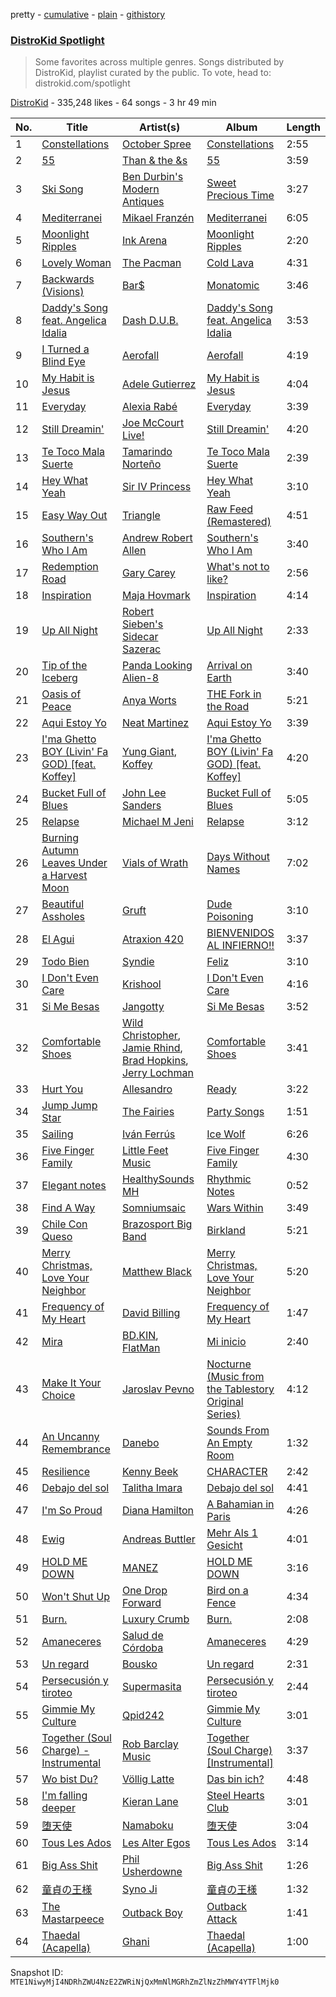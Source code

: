 pretty - [cumulative](/playlists/cumulative/5uUVyS9PTP8pXBi5nuwLZP.md) - [plain](/playlists/plain/5uUVyS9PTP8pXBi5nuwLZP) - [githistory](https://github.githistory.xyz/mackorone/spotify-playlist-archive/blob/main/playlists/plain/5uUVyS9PTP8pXBi5nuwLZP)

### [DistroKid Spotlight](https://open.spotify.com/playlist/5uUVyS9PTP8pXBi5nuwLZP)

> Some favorites across multiple genres\. Songs distributed by DistroKid, playlist curated by the public\. To vote, head to: distrokid.com/spotlight

[DistroKid](https://open.spotify.com/user/bxv6myddmviz546hlcxia9t5g) - 335,248 likes - 64 songs - 3 hr 49 min

| No. | Title | Artist(s) | Album | Length |
|---|---|---|---|---|
| 1 | [Constellations](https://open.spotify.com/track/2r7XnuMWhiYfLVFXOlRr4w) | [October Spree](https://open.spotify.com/artist/6rvU3KE3BVv0sYLxPIFsZW) | [Constellations](https://open.spotify.com/album/5XlbkKOZC21NhXuMVJZYH1) | 2:55 |
| 2 | [55](https://open.spotify.com/track/1rVI2H4fSNAdd5GT1of944) | [Than & the &s](https://open.spotify.com/artist/66nkf5pwrZSbTC9CGBi85L) | [55](https://open.spotify.com/album/1xXCWS1wDGDhCjGv1Y4hla) | 3:59 |
| 3 | [Ski Song](https://open.spotify.com/track/214ULrrMLbsaxCXdSlnT6v) | [Ben Durbin's Modern Antiques](https://open.spotify.com/artist/3YcTum2q0JhIv16gQdVVse) | [Sweet Precious Time](https://open.spotify.com/album/7JToVT6N6BvKYNT05RFEaF) | 3:27 |
| 4 | [Mediterranei](https://open.spotify.com/track/7F1fcWhJ4caXg88cUJUc9w) | [Mikael Franzén](https://open.spotify.com/artist/52ZrQXo50Hd69Qx1lLBREJ) | [Mediterranei](https://open.spotify.com/album/2gRl3A762DXQA3357WMfse) | 6:05 |
| 5 | [Moonlight Ripples](https://open.spotify.com/track/2jZamf9ZQZwt2qnnmyZcVE) | [Ink Arena](https://open.spotify.com/artist/2TqOILlj8fcnHretTzENwQ) | [Moonlight Ripples](https://open.spotify.com/album/3F9F9n4Yf4KWcnGDyioOaA) | 2:20 |
| 6 | [Lovely Woman](https://open.spotify.com/track/4xfxKTTtxmsgcEfZJGSF6k) | [The Pacman](https://open.spotify.com/artist/4zOro8gRVSOHYsAp0kZQId) | [Cold Lava](https://open.spotify.com/album/6vGZmc3GTgWnrokj56mw4q) | 4:31 |
| 7 | [Backwards \(Visions\)](https://open.spotify.com/track/3l8grkUIBHJ6VhxkukVdg7) | [Bar$](https://open.spotify.com/artist/3JcrKP3rr9FHGJfyBZ8Jmu) | [Monatomic](https://open.spotify.com/album/2fB7dnbusd7kL18SRjofbc) | 3:46 |
| 8 | [Daddy's Song feat\. Angelica Idalia](https://open.spotify.com/track/03Yit4l0bZgwgejTQIjeIR) | [Dash D.U.B.](https://open.spotify.com/artist/3IjymlI7EtFdNh6wsG9fyh) | [Daddy's Song feat\. Angelica Idalia](https://open.spotify.com/album/3MIMgYHky5eHVi5c0N3pC8) | 3:53 |
| 9 | [I Turned a Blind Eye](https://open.spotify.com/track/1TMDw6xXwRsuuRyIzAEYkT) | [Aerofall](https://open.spotify.com/artist/4OqPiGETw0NuvV1ifalM27) | [Aerofall](https://open.spotify.com/album/0WZFnNsIbbUfuq2hyvZRiT) | 4:19 |
| 10 | [My Habit is Jesus](https://open.spotify.com/track/4YMSXueQuODdzNmnWwW9et) | [Adele Gutierrez](https://open.spotify.com/artist/0pUggDyloC0BNZvB8FupXp) | [My Habit is Jesus](https://open.spotify.com/album/6FyPVVownmgyXfvNIldGrn) | 4:04 |
| 11 | [Everyday](https://open.spotify.com/track/42ntamRWVAKROsIBL8KRTp) | [Alexia Rabé](https://open.spotify.com/artist/4FtZ2cODcwNedqAPi3kXO8) | [Everyday](https://open.spotify.com/album/3BOFkzRPABsi2ZViBNASbT) | 3:39 |
| 12 | [Still Dreamin'](https://open.spotify.com/track/0eYTv7fycoPnPAz0tzfhO8) | [Joe McCourt Live!](https://open.spotify.com/artist/6hOrTGdpII25w9mUDO5tf8) | [Still Dreamin'](https://open.spotify.com/album/1KCWNv8x7qqXFqEfYcECfx) | 4:20 |
| 13 | [Te Toco Mala Suerte](https://open.spotify.com/track/7sqNIkfIvCmagaPK7hN0Ae) | [Tamarindo Norteño](https://open.spotify.com/artist/08iGmnBkoG9wJxPUtoGX8n) | [Te Toco Mala Suerte](https://open.spotify.com/album/6N4kxXzR3yIgUaQSLhU8KP) | 2:39 |
| 14 | [Hey What Yeah](https://open.spotify.com/track/4Y2HYzovnc1NkrAGgCgp5V) | [Sir IV Princess](https://open.spotify.com/artist/7pqSJA1cLsSBxJym0NZfXb) | [Hey What Yeah](https://open.spotify.com/album/7dTEaOKzDW1XnZXVaXHwOO) | 3:10 |
| 15 | [Easy Way Out](https://open.spotify.com/track/5N9luLawcUhXGIakzv3qEF) | [Triangle](https://open.spotify.com/artist/30ZSkqeB5QVYy9jQ6Yf3vI) | [Raw Feed \(Remastered\)](https://open.spotify.com/album/3F7j1REu5Z2bdXNtvWLWLw) | 4:51 |
| 16 | [Southern's Who I Am](https://open.spotify.com/track/1DBAktyzLx0iyPZdZCI30N) | [Andrew Robert Allen](https://open.spotify.com/artist/4fxgrN0QP2oCEUgu9rgrt5) | [Southern's Who I Am](https://open.spotify.com/album/66RRjRcH525KSKHKZ16pGB) | 3:40 |
| 17 | [Redemption Road](https://open.spotify.com/track/4A1CDDIAaArM3xHpOKLlZz) | [Gary Carey](https://open.spotify.com/artist/2GDG7pmSdHSg5HzgJg6X2j) | [What's not to like?](https://open.spotify.com/album/0whvrI1rnVIzT17GsC2xAD) | 2:56 |
| 18 | [Inspiration](https://open.spotify.com/track/0299cT2FqIjVnE1RIGNYhV) | [Maja Hovmark](https://open.spotify.com/artist/6CMbvjsD70wTfkrEKvT6Or) | [Inspiration](https://open.spotify.com/album/65VVeb6VAc4nW3XvNrvFDn) | 4:14 |
| 19 | [Up All Night](https://open.spotify.com/track/1tdbj7FgirplpkaIQ86DyH) | [Robert Sieben's Sidecar Sazerac](https://open.spotify.com/artist/2Bu6hkeftVPpunqUlcmlfl) | [Up All Night](https://open.spotify.com/album/6SlRoyPl7CiaNWRs2MJ4dK) | 2:33 |
| 20 | [Tip of the Iceberg](https://open.spotify.com/track/5QVOOmm6LTePyQSjy6Evo0) | [Panda Looking Alien\-8](https://open.spotify.com/artist/01sFaUhAlF7odiU4QyKsb6) | [Arrival on Earth](https://open.spotify.com/album/0Y7zjZ2Zh204l4wqej3SEA) | 3:40 |
| 21 | [Oasis of Peace](https://open.spotify.com/track/0Fle7i4GXQxw2SFoMScUdl) | [Anya Worts](https://open.spotify.com/artist/4GgnJaSuJmZlPkhW7H77IJ) | [THE Fork in the Road](https://open.spotify.com/album/2Mq9qqwvyrGpPvc50BuxWb) | 5:21 |
| 22 | [Aqui Estoy Yo](https://open.spotify.com/track/2GFkdnHU6qAdfxXZsmW1pH) | [Neat Martinez](https://open.spotify.com/artist/7oMaqGpUl9gGxhbVT9CDed) | [Aqui Estoy Yo](https://open.spotify.com/album/7no1gGjISqMmTmtbCs0dHJ) | 3:39 |
| 23 | [I'ma Ghetto BOY \(Livin' Fa GOD\) \[feat\. Koffey\]](https://open.spotify.com/track/3tFJKsuiphDOIwexSDA0Lf) | [Yung Giant](https://open.spotify.com/artist/7dufBMPn0WspirCM7dGYY8), [Koffey](https://open.spotify.com/artist/06mYxLJ5Yc6lzG6as2hd7Y) | [I'ma Ghetto BOY \(Livin' Fa GOD\) \[feat\. Koffey\]](https://open.spotify.com/album/7jbnlM4ndWH5QAiTle7UFn) | 4:20 |
| 24 | [Bucket Full of Blues](https://open.spotify.com/track/1ixJBw1vzYH1dI0kt4MciH) | [John Lee Sanders](https://open.spotify.com/artist/2A3djbTBCAsghTctBHYd4p) | [Bucket Full of Blues](https://open.spotify.com/album/1XG0roZkB4uIsyyzOa6GJs) | 5:05 |
| 25 | [Relapse](https://open.spotify.com/track/43dQt8jFwXNAEJ4Ok09QnF) | [Michael M Jeni](https://open.spotify.com/artist/6tmt31GsjGr3os0MxsNrVw) | [Relapse](https://open.spotify.com/album/1Q0qU0xhwAMO8hpbni6NzT) | 3:12 |
| 26 | [Burning Autumn Leaves Under a Harvest Moon](https://open.spotify.com/track/4PPSnJXkdPunKlsZipGCsI) | [Vials of Wrath](https://open.spotify.com/artist/4IfJxb1F3WuRgT1HANG4kt) | [Days Without Names](https://open.spotify.com/album/7eSf0pWDYuNFHPQ58svN69) | 7:02 |
| 27 | [Beautiful Assholes](https://open.spotify.com/track/5asBCA0pQvdKihHdW4THYO) | [Gruft](https://open.spotify.com/artist/3lx9DkM31JcP0Y9UfJN8IY) | [Dude Poisoning](https://open.spotify.com/album/1FLwxLCpLo89dMyyrDSaXo) | 3:10 |
| 28 | [El Agui](https://open.spotify.com/track/7JHjyGedIlc003bM91AsUX) | [Atraxion 420](https://open.spotify.com/artist/6zCREJl1wD2OYN4O87XvO7) | [BIENVENIDOS AL INFIERNO!!](https://open.spotify.com/album/48GnVW1NbF2y9WdEr9jnD4) | 3:37 |
| 29 | [Todo Bien](https://open.spotify.com/track/2yOWYVsm25njZXPMAmCoIV) | [Syndie](https://open.spotify.com/artist/6XyZEbc0xyFDQS5OAtdnrV) | [Feliz](https://open.spotify.com/album/6Iit8Ea8meRM0YjGBNxEWK) | 3:10 |
| 30 | [I Don't Even Care](https://open.spotify.com/track/1Z0IPD6rSi8HA557j3R08e) | [Krishool](https://open.spotify.com/artist/0u1BrYkMtY4CAh2wROZMFx) | [I Don't Even Care](https://open.spotify.com/album/6ZLnjsxPM6zqBOEptBwuwa) | 4:16 |
| 31 | [Si Me Besas](https://open.spotify.com/track/7eOjqjGqxz3OqCbeR1eMny) | [Jangotty](https://open.spotify.com/artist/4ssKjMOdbzYE6C4vu4rRM8) | [Si Me Besas](https://open.spotify.com/album/4o6WkAhLBAelmxragit7Bq) | 3:52 |
| 32 | [Comfortable Shoes](https://open.spotify.com/track/4ldeWWTjSTyF5ycjOfvcmo) | [Wild Christopher](https://open.spotify.com/artist/3E892tCTbnvzjJWY89bLaQ), [Jamie Rhind](https://open.spotify.com/artist/0NETLTNAibdwDP1WrufKv9), [Brad Hopkins](https://open.spotify.com/artist/4p04Xd2ccy2immAeUR9vLA), [Jerry Lochman](https://open.spotify.com/artist/68Q0nVFRUEUPEwsjNgIHZs) | [Comfortable Shoes](https://open.spotify.com/album/3sYCF2NR7VThhGUFeqpzUR) | 3:41 |
| 33 | [Hurt You](https://open.spotify.com/track/6NqQLbiFmCYf7FEZjee8GO) | [Allesandro](https://open.spotify.com/artist/5I9mDb58gNEB73l89HDEHL) | [Ready](https://open.spotify.com/album/5gsA5yVj1lUstOR77e4Lmj) | 3:22 |
| 34 | [Jump Jump Star](https://open.spotify.com/track/53U51XZC5OMwvnQ1XNDGl0) | [The Fairies](https://open.spotify.com/artist/1Y2p94emGouJO3pOjcEcLI) | [Party Songs](https://open.spotify.com/album/4WHoVk4lXjsmMnsMXSk6vB) | 1:51 |
| 35 | [Sailing](https://open.spotify.com/track/6BrPfRDcZHJn3RHm55nqyf) | [Iván Ferrús](https://open.spotify.com/artist/4DtXLPkKXCormBHlZzDm8c) | [Ice Wolf](https://open.spotify.com/album/3Bd0lzicLwcmVn9gYNGtU4) | 6:26 |
| 36 | [Five Finger Family](https://open.spotify.com/track/2BjJUt18labuwqxNzgxZPI) | [Little Feet Music](https://open.spotify.com/artist/7HDv1OKuA3SSEJ0gybb3Y5) | [Five Finger Family](https://open.spotify.com/album/6AVwgSeKad6SKAMaZNA5iW) | 4:30 |
| 37 | [Elegant notes](https://open.spotify.com/track/3N5PMG0RZulyyniWLnGnhZ) | [HealthySounds MH](https://open.spotify.com/artist/4P8uOtXLNcyVQ4qOEi3VqZ) | [Rhythmic Notes](https://open.spotify.com/album/2oMbxNZPeJGj80XdIwS1x6) | 0:52 |
| 38 | [Find A Way](https://open.spotify.com/track/26UFWyGTr5OFBQM4SnkPjZ) | [Somniumsaic](https://open.spotify.com/artist/0X71INiK59lP54MF3wvlQH) | [Wars Within](https://open.spotify.com/album/7mVgKW5UROqWfCWqXbFOZS) | 3:49 |
| 39 | [Chile Con Queso](https://open.spotify.com/track/3HnYPxCrnnUTD40ODpgZRu) | [Brazosport Big Band](https://open.spotify.com/artist/6cWc71YaXCiQbDi9llaNAS) | [Birkland](https://open.spotify.com/album/0ghQBSyRhCkkY4VQLc5zS1) | 5:21 |
| 40 | [Merry Christmas, Love Your Neighbor](https://open.spotify.com/track/66DSXYhXuqoAamTF0mF9zd) | [Matthew Black](https://open.spotify.com/artist/5oqlBL6UgYXSZJd0WTKJkG) | [Merry Christmas, Love Your Neighbor](https://open.spotify.com/album/5ObJXCnrNfEnyPJfuSGOpl) | 5:20 |
| 41 | [Frequency of My Heart](https://open.spotify.com/track/5u89jU5Wtb25e8LHR8Gt6l) | [David Billing](https://open.spotify.com/artist/7pXNEKeK8b9Jq88seRmuUk) | [Frequency of My Heart](https://open.spotify.com/album/56XuphKQu8ZRpS7c3SbTm6) | 1:47 |
| 42 | [Mira](https://open.spotify.com/track/6pEqPpvuZJ1ienzXJxNkFw) | [BD.KIN](https://open.spotify.com/artist/2miS3aJKBgbFmWkT8uPG2N), [FlatMan](https://open.spotify.com/artist/6gB7KjijdQCfT2fcpVvRQp) | [Mi inicio](https://open.spotify.com/album/5aTs5w2COKF63VnxL7mHop) | 2:40 |
| 43 | [Make It Your Choice](https://open.spotify.com/track/16QixOtX6XLrKAy1c5Pezi) | [Jaroslav Pevno](https://open.spotify.com/artist/1zxW8NrD1JsMs3lYJLqWNA) | [Nocturne \(Music from the Tablestory Original Series\)](https://open.spotify.com/album/6MmVVRcfObGxhuxIPMSIJQ) | 4:12 |
| 44 | [An Uncanny Remembrance](https://open.spotify.com/track/5KtrxZDi4ExGeKRT88sxoa) | [Danebo](https://open.spotify.com/artist/3jt657M7fPsWgFwjsUx7zG) | [Sounds From An Empty Room](https://open.spotify.com/album/6sr5Zp2SbFZ6OhAsb2KsBc) | 1:32 |
| 45 | [Resilience](https://open.spotify.com/track/09xhXdq6wK9HxS4BQG2TOj) | [Kenny Beek](https://open.spotify.com/artist/4EsrScg5HZBryDsH22fs4R) | [CHARACTER](https://open.spotify.com/album/4t2Raf6oJS0j1p7Luws4kT) | 2:42 |
| 46 | [Debajo del sol](https://open.spotify.com/track/5UExNUW8Ry7IDMaSIvZ2HD) | [Talitha Imara](https://open.spotify.com/artist/0dWeG4myDcpxPwfw994dvi) | [Debajo del sol](https://open.spotify.com/album/208WEuhGLoHRLOMO3LA4IZ) | 4:41 |
| 47 | [I'm So Proud](https://open.spotify.com/track/3UtrlqOyjpvHR5pWCDtOOe) | [Diana Hamilton](https://open.spotify.com/artist/4wlB5wEaik0ckuJ79aO5tb) | [A Bahamian in Paris](https://open.spotify.com/album/1KzWf4Dv77sleGomGXNUT9) | 4:26 |
| 48 | [Ewig](https://open.spotify.com/track/5Eyklux1MDHpdeKjAQc0A7) | [Andreas Buttler](https://open.spotify.com/artist/2goDlOSq40ooMARezTq5it) | [Mehr Als 1 Gesicht](https://open.spotify.com/album/2OM2jmfg6eY0GRSnJdoLLB) | 4:01 |
| 49 | [HOLD ME DOWN](https://open.spotify.com/track/4csPii2rbRuXdOplR5ime2) | [MANEZ](https://open.spotify.com/artist/5Yi3JoOTrKq6xSmIJ6nVo2) | [HOLD ME DOWN](https://open.spotify.com/album/7EfVOnvVonELCQNc0mgTMU) | 3:16 |
| 50 | [Won't Shut Up](https://open.spotify.com/track/6j7qbw10TuLGwaV7NgcNn8) | [One Drop Forward](https://open.spotify.com/artist/0qT1z8xYyyvP0H4kowDrsT) | [Bird on a Fence](https://open.spotify.com/album/5U6MNs4b1VA4s1UfW6Q8AF) | 4:34 |
| 51 | [Burn.](https://open.spotify.com/track/5mkrs6WGR1XYItEsy2HS13) | [Luxury Crumb](https://open.spotify.com/artist/7f8NanaW42xUvwUcX68Cl5) | [Burn.](https://open.spotify.com/album/1UvBM4VS7rHbrFcpKtOtjy) | 2:08 |
| 52 | [Amaneceres](https://open.spotify.com/track/5aYZRy7PeCruHo3G1hcN5f) | [Salud de Córdoba](https://open.spotify.com/artist/3ipjDiLigLxpz8ZAf8ohKo) | [Amaneceres](https://open.spotify.com/album/7Lc0SpozuTC7A2vvw41qsl) | 4:29 |
| 53 | [Un regard](https://open.spotify.com/track/6ssPCiJGdBtTzGqoVLH4gg) | [Bousko](https://open.spotify.com/artist/3tReS5iVJiJ1VHGdIGz6Aw) | [Un regard](https://open.spotify.com/album/3IgB1LpDVosfkX1l6TL8bc) | 2:31 |
| 54 | [Persecusión y tiroteo](https://open.spotify.com/track/01rZfgicEEVTCzNwXJQWAs) | [Supermasita](https://open.spotify.com/artist/7zCW65GE1YwPDTYk7POovN) | [Persecusión y tiroteo](https://open.spotify.com/album/3Tp3xk6LLbOgimjdtr583U) | 2:44 |
| 55 | [Gimmie My Culture](https://open.spotify.com/track/0FuhKfvX53YU8IP7r5RZcM) | [Qpid242](https://open.spotify.com/artist/3g7WC1TrRhdp6N83EiOJn1) | [Gimmie My Culture](https://open.spotify.com/album/4y0B7XcGDnLfCbFyq8Of2p) | 3:01 |
| 56 | [Together \(Soul Charge\) \- Instrumental](https://open.spotify.com/track/2GdV4BOitUwWhbWc9IzxwR) | [Rob Barclay Music](https://open.spotify.com/artist/3Hbp7fH5Q5hjyo5bpP8B1V) | [Together \(Soul Charge\) \[Instrumental\]](https://open.spotify.com/album/6GKzIujLfGFGWjH1rMCh3K) | 3:37 |
| 57 | [Wo bist Du?](https://open.spotify.com/track/2FPuJ5ylp1kqnXzcdJUCvX) | [Völlig Latte](https://open.spotify.com/artist/37FTvomN7qke1vZ1Du5X3G) | [Das bin ich?](https://open.spotify.com/album/5LJyQbgOPd6hbFpAIbVLfc) | 4:48 |
| 58 | [I'm falling deeper](https://open.spotify.com/track/3LB9EWkADPtoTHbeOxbaN1) | [Kieran Lane](https://open.spotify.com/artist/2qqNSiZIv92Z75cTGrZa97) | [Steel Hearts Club](https://open.spotify.com/album/2WbIiKX1nGGFfsdojGuWV8) | 3:01 |
| 59 | [堕天使](https://open.spotify.com/track/4Oxtw7b9XytF8M3BTXCqaS) | [Namaboku](https://open.spotify.com/artist/6EiTorLwzY6VzBlQtL80YE) | [堕天使](https://open.spotify.com/album/0g8eU6wSEgXoBQaDBuKo4U) | 3:04 |
| 60 | [Tous Les Ados](https://open.spotify.com/track/0984Z8eo8gd8zneWmi0z6O) | [Les Alter Egos](https://open.spotify.com/artist/11urfhPO5tRdsOUNsUZw0K) | [Tous Les Ados](https://open.spotify.com/album/6mNk7Xz4NBJNAgWvYryEto) | 3:14 |
| 61 | [Big Ass Shit](https://open.spotify.com/track/7F2N8cSTGlBVnW6AAylQrA) | [Phil Usherdowne](https://open.spotify.com/artist/2H9MF2G8JT7BPooB090P9K) | [Big Ass Shit](https://open.spotify.com/album/6UoQ35w7sbzxr7IWjK1DIy) | 1:26 |
| 62 | [童貞の王様](https://open.spotify.com/track/5PQVfogYBUcxrbRP4sYCwJ) | [Syno Ji](https://open.spotify.com/artist/5aQ5EzXOL6OQ6QtO5HLUBo) | [童貞の王様](https://open.spotify.com/album/5jQXxy7PhCS3rKW0w3yd0D) | 1:32 |
| 63 | [The Mastarpeece](https://open.spotify.com/track/4ShpGU8HFm3qGF2eb9Cpky) | [Outback Boy](https://open.spotify.com/artist/21QFZlkCM3uBhhiKCV66S7) | [Outback Attack](https://open.spotify.com/album/6bP7FBMsWagQ9CbucoaJPM) | 1:41 |
| 64 | [Thaedal \(Acapella\)](https://open.spotify.com/track/4QZvEhSMXSVJQXFbU0BYHf) | [Ghani](https://open.spotify.com/artist/7LlqIHlPMzJlv8doWwYiIW) | [Thaedal \(Acapella\)](https://open.spotify.com/album/67f7WWklPi8hC1GRgst7DS) | 1:00 |

Snapshot ID: `MTE1NiwyMjI4NDRhZWU4NzE2ZWRiNjQxMmNlMGRhZmZlNzZhMWY4YTFlMjk0`
